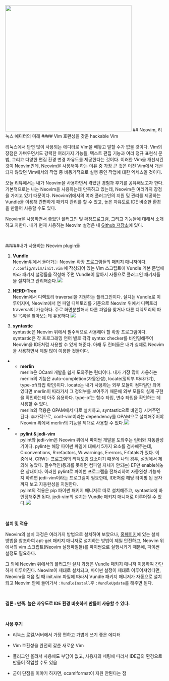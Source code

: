 <img width=400 class="img-thumbnail" src="https://raw.githubusercontent.com/neovim/neovim.github.io/master/logos/neovim-logo.png">
## Neovim, 리눅스 에디터의 미래  
#### Vim 호환성을 갖춘 hackable Vim
  
리눅스에서 단연 많이 사용되는 에디터로 Vim을 빼놓고 말할 수가 없을 것이다. Vim의 장점은 가벼우면서도 강력한 여러가지 기능들, 텍스트 편집 기능과 여러 정규 표현식 문법, 그리고 다양한 편집 환경 변경 자유도를 제공한다는 것이다. 이러한 Vim을 개선시킨 것이 Neovim인데, Neovim을 사용해야 하는 이유 중 가장 큰 것은 이전 Vim에서 개선되지 않았던 Vim에서의 작업 중 비동기적으로 실행 중인 작업에 대한 엑세스일 것이다.   
  
오늘 리뷰에서는 내가 Neovim을 사용하면서 겪었던 경험과 후기를 공유해보고자 한다. 기본적으로는 나는 Neovim을 사용하는데 만족하고 있는데, Neovim은 여러가지 장점을 가지고 있기 때문이다. Neovim위에서의 여러 플러그인의 지원 및 관리를 제공하는 Vundle을 이용해 간편하게 패키지 관리를 할 수 있고, 높은 자유도로 IDE 비슷한 환경을 만들어 사용할 수도 있다.  
  
Neovim을 사용하면서 좋았던 플러그인 및 확장프로그램, 그리고 기능들에 대해서 소개하고 자한다. 내가 현재 사용하는 Neovim 설정은 내 [Github 저장소](https://github.com/Bloofer/nvim_config)에 있다.
  
</br>  
  
#####내가 사용하는 Neovim plugin들

1. **Vundle**</br>Neovim위에서 돌아가는 Neovim 확장 프로그램들의 패키지 매니저이다. <code>/.config/nvim/init.vim</code> 에 작성되어 있는 Vim 스크립트에 Vundle 기본 문법에 따라 패키지 설정들을 작성해 주면 Vundle이 알아서 자동으로 플러그인 패키지들을 설치하고 관리해준다.<img class="img-thumbnail" src="https://jmyang.kr/static/img/vundle.jpg">   
  
2. **NERD-Tree**</br>Neovim에서 디렉토리 traversal을 지원하는 플러그인이다. 설치는 Vundle로 이루어지며, Neovim에서 연 파일 디렉토리를 기준으로 Neovim 위에서 디렉토리 traversal이 가능하다. 주로 화면분할해서 다른 파일을 찾거나 다른 디렉토리의 파일 목록을 찾아보는데 유용하다.<img class="img-thumbnail" src="https://jmyang.kr/static/img/nerdtree.jpg">  
  
3. **syntastic**</br>syntastic은 Neovim 위에서 필수적으로 사용해야 할 확장 프로그램이다. syntastic은 각 프로그래밍 언어 별로 각각 syntax checker를 바인딩해주어 Neovim을 IDE처럼 사용할 수 있게 해준다. 아래 두 린터들은 내가 실제로 Neovim을 사용하면서 제일 많이 이용한 것들이다.
  
* * **merlin**</br>merlin은 OCaml 개발을 쉽게 도와주는 린터이다. 내가 가장 많이 사용하는 merlin의 기능은 auto-completion(자동완성), locate(정의부 따라가기), type-of(타입 확인)이다. locate는 내가 사용하는 외부 모듈이 컴파일만 되어 있다면 merlin이 따라가서 그 정의부를 보여주기 때문에 외부 모듈의 실제 구현을 확인하는데 아주 유용하다. type-of는 함수 타입, 변수 타입을 확인하는 데 사용할 수 있다. </br>merlin의 적용은 OPAM에서 따로 설치하고, syntastic으로 바인딩 시켜주면 된다. 추가적으로, conf-vim이라는 dependency를 OPAM으로 설치해주어야 Neovim 위에서 merlin의 기능을 제대로 사용할 수 있다.<img class="img-thumbnail" src="https://jmyang.kr/static/img/merlin.jpg"> 
  
* * **pylint & jedi-vim**</br>pylint와 jedi-vim은 Neovim 위에서 파이썬 개발을 도와주는 린터와 자동완성기이다. pylint는 해당 파이썬 파일에 대해서 5가지 요소를 검사해주는데, C:conventions, R:refactors, W:warnings, E:errors, F:fatals가 있다. 이 중에서, CRW는 프로그램의 리팩토링 요소이기 때문에 나의 경우, 설정에서 제외해 놓았다. 필수적인(통과를 못하면 컴파일 자체가 안되는) EF만 enable해놓은 상태이다. 이러한 pylint로 파이썬 프로그램을 전처리하여 자동완성 기능까지 하려면 jedi-vim이라는 프로그램이 필요한데, IDE처럼 해당 타이핑 된 문자까지 보고 자동완성을 지원한다. </br>pylint의 적용은 pip 파이썬 패키지 매니저로 따로 설치해주고, syntastic에 바인딩해주면 된다. jedi-vim의 설치는 Vundle 패키지 매니저로 이루어질 수 있다.<img class="img-thumbnail" src="https://jmyang.kr/static/img/py-autocomplete.jpg">  
  
</br>  
  
**설치 및 적용**  
  
Neovim의 설치 과정은 여러가지 방법으로 설치하여 보았으나, [홈페이지](https://github.com/neovim/neovim/wiki/Installing-Neovim)에 있는 설치 방법을 참조하여 apt-get 패키지 매니저로 설치하는 방법이 제일 안전하고, Neovim 위에서의 vim 스크립트(Neovim 설정파일들)를 파이썬으로 실행시키기 때문에, 파이썬 설정도 필요하다.
 
그 외에 Neovim 위에서의 플러그인 설치 과정은 Vundle 패키지 매니저 이용하여 간단하게 이루어진다. Neovim이 제대로 설치되고, 파이썬 설정이 제대로 이루어져있다면, Neovim을 처음 킬 때 init.vim 파일에 따라서 Vundle 패키지 매니저가 자동으로 설치되고 Neovim 안에 들어가서 <code>:VundleInstall</code>후 <code>:VundleUpdate</code>를 해주면 된다.
  
</br>  

**결론 : 만족. 높은 자유도로 IDE 환경 비슷하게 만들어 사용할 수 있다.**  
  
</br>  
  
**사용 후기**  
  
* 리눅스 로컬/서버에서 가장 편하고 가볍게 쓰기 좋은 에디터
  
* Vim 호환성을 완전히 갖춘 새로운 Vim  
  
* 플러그인 올려서 사용해도 부담이 없고, 사용자의 세팅에 따라서 IDE급의 환경으로 만들어 작업할 수도 있음 

* 굳이 단점을 이야기 하자면, ocamlformat이 지원 안된다는 점
